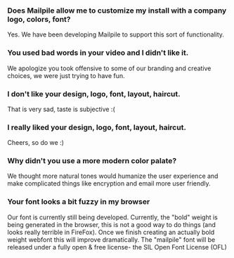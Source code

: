 ### Does Mailpile allow me to customize my install with a company logo, colors, font?

Yes. We have been developing Mailpile to support this sort of functionality.

### You used bad words in your video and I didn't like it.

We apologize you took offensive to some of our branding and creative choices, we were just trying to have fun.

### I don't like your design, logo, font, layout, haircut.

That is very sad, taste is subjective :(
    
### I really liked your design, logo, font, layout, haircut.

Cheers, so do we :)

### Why didn't you use a more modern color palate?

We thought more natural tones would humanize the user experience and make complicated things like encryption and email more user friendly.

### Your font looks a bit fuzzy in my browser

Our font is currently still being developed. Currently, the "bold" weight is being generated in the browser, this is not a good way to do things (and looks really terrible in FireFox). Once we finish creating an actually bold weight webfont this will improve dramatically. The "mailpile" font will be released under a fully open & free license- the SIL Open Font License (OFL)
